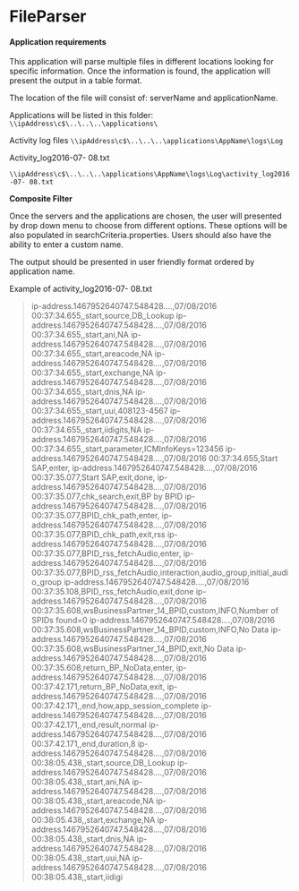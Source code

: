 # FileParser
#### Application requirements

This application will parse multiple files in different locations looking for specific information.
Once the information is found, the application will present the output in a table format.

The location of the file will consist of:
serverName and applicationName.

Applications will be listed in this folder:
`\\ipAddress\c$\..\..\..\applications\`

Activity log files
`\\ipAddress\c$\..\..\..\applications\AppName\logs\Log`

Activity_log2016-07- 08.txt

`\\ipAddress\c$\..\..\..\applications\AppName\logs\Log\activity_log2016-07- 08.txt`

**Composite Filter**

Once the servers and the applications are chosen, the user will presented by drop down menu to choose from different options.
These options will be also populated in searchCriteria.properties.
Users should also have the ability to enter a custom name.

The output should be presented in user friendly format ordered by application name.


Example of activity_log2016-07- 08.txt

>ip-address.1467952640747.548428....,07/08/2016 00:37:34.655,,start,source,DB_Lookup
ip-address.1467952640747.548428....,07/08/2016 00:37:34.655,,start,ani,NA
ip-address.1467952640747.548428....,07/08/2016 00:37:34.655,,start,areacode,NA
ip-address.1467952640747.548428....,07/08/2016 00:37:34.655,,start,exchange,NA
ip-address.1467952640747.548428....,07/08/2016 00:37:34.655,,start,dnis,NA
ip-address.1467952640747.548428....,07/08/2016 00:37:34.655,,start,uui,408123-4567
ip-address.1467952640747.548428....,07/08/2016 00:37:34.655,,start,iidigits,NA
ip-address.1467952640747.548428....,07/08/2016 00:37:34.655,,start,parameter,ICMInfoKeys=123456
ip-address.1467952640747.548428....,07/08/2016 00:37:34.655,Start SAP,enter,
ip-address.1467952640747.548428....,07/08/2016 00:37:35.077,Start SAP,exit,done,
ip-address.1467952640747.548428....,07/08/2016 00:37:35.077,chk_search,exit,BP by BPID
ip-address.1467952640747.548428....,07/08/2016 00:37:35.077,BPID_chk_path,enter,
ip-address.1467952640747.548428....,07/08/2016 00:37:35.077,BPID_chk_path,exit,rss
ip-address.1467952640747.548428....,07/08/2016 00:37:35.077,BPID_rss_fetchAudio,enter,
ip-address.1467952640747.548428....,07/08/2016 00:37:35.077,BPID_rss_fetchAudio,interaction,audio_group,initial_audio_group
ip-address.1467952640747.548428....,07/08/2016 00:37:35.108,BPID_rss_fetchAudio,exit,done
ip-address.1467952640747.548428....,07/08/2016 00:37:35.608,wsBusinessPartner_14_BPID,custom,INFO,Number of SPIDs found=0
ip-address.1467952640747.548428....,07/08/2016 00:37:35.608,wsBusinessPartner_14_BPID,custom,INFO,No Data
ip-address.1467952640747.548428....,07/08/2016 00:37:35.608,wsBusinessPartner_14_BPID,exit,No Data
ip-address.1467952640747.548428....,07/08/2016 00:37:35.608,return_BP_NoData,enter,
ip-address.1467952640747.548428....,07/08/2016 00:37:42.171,return_BP_NoData,exit,
ip-address.1467952640747.548428....,07/08/2016 00:37:42.171,,end,how,app_session_complete
ip-address.1467952640747.548428....,07/08/2016 00:37:42.171,,end,result,normal
ip-address.1467952640747.548428....,07/08/2016 00:37:42.171,,end,duration,8
ip-address.1467952640747.548428....,07/08/2016 00:38:05.438,,start,source,DB_Lookup
ip-address.1467952640747.548428....,07/08/2016 00:38:05.438,,start,ani,NA
ip-address.1467952640747.548428....,07/08/2016 00:38:05.438,,start,areacode,NA
ip-address.1467952640747.548428....,07/08/2016 00:38:05.438,,start,exchange,NA
ip-address.1467952640747.548428....,07/08/2016 00:38:05.438,,start,dnis,NA
ip-address.1467952640747.548428....,07/08/2016 00:38:05.438,,start,uui,NA
ip-address.1467952640747.548428....,07/08/2016 00:38:05.438,,start,iidigi